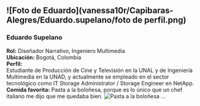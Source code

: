 ## ![Foto de Eduardo](vanessa10r/Capibaras-Alegres/Eduardo.supelano/foto de perfil.png)  
### Eduardo Supelano  
**Rol:** Diseñador Narrativo, Ingeniero Multimedia  
**Ubicación:** Bogotá, Colombia  
**Perfil:**  
Estudiante de Producción de Cine y Televisión en la UNAL y de Ingeniería Multimedia en la UNAD, y actualmente se empleado en el sector tecnológico como IT Storage Administrator / Storage Engineer en NetApp.
**Comida favorita:** Pasta a la boloñesa, porque es lo único que un chef italiano me dijo que me quedaba bien.
![Pasta a la boloñesa](vanessa10r/Capibaras-Alegres/blob/main/Eduardo.supelano/bolonesa.jpeg)
...